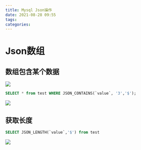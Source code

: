```yaml
---
title: Mysql Json操作
date: 2021-08-28 09:55
tags: 
categories: 
---
```


<!--more-->

# Json数组

## 数组包含某个数据

![](https://img2020.cnblogs.com/blog/1410909/202108/1410909-20210828094049059-46282987.png)

```sql
SELECT * from test WHERE JSON_CONTAINS(`value`, '3','$');
```

![](https://img2020.cnblogs.com/blog/1410909/202108/1410909-20210828094121830-1738574518.png)

## 获取长度

```sql
SELECT JSON_LENGTH(`value`,'$') from test
```

![](https://img2020.cnblogs.com/blog/1410909/202108/1410909-20210828095430267-1737547699.png)